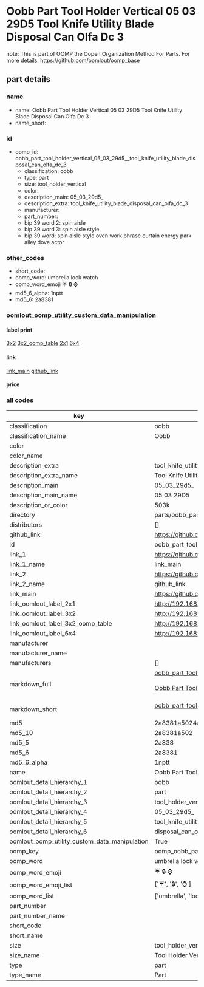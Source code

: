 # Oobb Part Tool Holder Vertical 05 03 29D5  Tool Knife Utility Blade Disposal Can Olfa Dc 3  

note: This is part of OOMP the Oopen Organization Method For Parts. For more details: https://github.com/oomlout/oomp_base

##  part details





### name
* name: Oobb Part Tool Holder Vertical 05 03 29D5  Tool Knife Utility Blade Disposal Can Olfa Dc 3
* name_short: 
### id
* oomp_id: oobb_part_tool_holder_vertical_05_03_29d5__tool_knife_utility_blade_disposal_can_olfa_dc_3
  * classification: oobb
  * type: part
  * size: tool_holder_vertical
  * color: 
  * description_main: 05_03_29d5_
  * description_extra: tool_knife_utility_blade_disposal_can_olfa_dc_3
  * manufacturer: 
  * part_number: 
  * bip 39 word 2: spin aisle
  * bip 39 word 3: spin aisle style
  * bip 39 word: spin aisle style oven work phrase curtain energy park alley dove actor

### other_codes
* short_code: 
* oomp_word: umbrella lock watch
* oomp_word_emoji :umbrella: :lock: :watch:
* md5_6_alpha: 1nptt
* md5_6: 2a8381






### oomlout_oomp_utility_custom_data_manipulation
#### label print
[3x2](http://192.168.1.245:1112/?label=oomp%201nptt)
[3x2_oomp_table](http://192.168.1.107:1112/?label=oomp%201nptt)
[2x1](http://192.168.1.242:1112/?label=oomp%201nptt)
[6x4](http://192.168.1.55:1112/?label=oomp%201nptt)    

#### link

[link_main](https://github.com/oomlout/oomlout_oomp_current_version_messy/tree/main/parts/oobb_part_tool_holder_vertical_05_03_29d5__tool_knife_utility_blade_disposal_can_olfa_dc_3) [github_link](https://github.com/oomlout/oomlout_oomp_part_src/tree/main/parts/oobb_part_tool_holder_vertical_05_03_29d5__tool_knife_utility_blade_disposal_can_olfa_dc_3)                             

#### price







### all codes 
| key | value |  
| --- | --- |  
| classification | oobb |  
| classification_name | Oobb |  
| color |  |  
| color_name |  |  
| description_extra | tool_knife_utility_blade_disposal_can_olfa_dc_3 |  
| description_extra_name | Tool Knife Utility Blade Disposal Can Olfa Dc 3 |  
| description_main | 05_03_29d5_ |  
| description_main_name | 05 03 29D5  |  
| description_or_color | 503k |  
| directory | parts/oobb_part_tool_holder_vertical_05_03_29d5__tool_knife_utility_blade_disposal_can_olfa_dc_3 |  
| distributors | [] |  
| github_link | https://github.com/oomlout/oomlout_oomp_part_src/tree/main/parts/oobb_part_tool_holder_vertical_05_03_29d5__tool_knife_utility_blade_disposal_can_olfa_dc_3 |  
| id | oobb_part_tool_holder_vertical_05_03_29d5__tool_knife_utility_blade_disposal_can_olfa_dc_3 |  
| link_1 | https://github.com/oomlout/oomlout_oomp_current_version_messy/tree/main/parts/oobb_part_tool_holder_vertical_05_03_29d5__tool_knife_utility_blade_disposal_can_olfa_dc_3 |  
| link_1_name | link_main |  
| link_2 | https://github.com/oomlout/oomlout_oomp_part_src/tree/main/parts/oobb_part_tool_holder_vertical_05_03_29d5__tool_knife_utility_blade_disposal_can_olfa_dc_3 |  
| link_2_name | github_link |  
| link_main | https://github.com/oomlout/oomlout_oomp_current_version_messy/tree/main/parts/oobb_part_tool_holder_vertical_05_03_29d5__tool_knife_utility_blade_disposal_can_olfa_dc_3 |  
| link_oomlout_label_2x1 | http://192.168.1.242:1112/?label=oomp%201nptt |  
| link_oomlout_label_3x2 | http://192.168.1.245:1112/?label=oomp%201nptt |  
| link_oomlout_label_3x2_oomp_table | http://192.168.1.107:1112/?label=oomp%201nptt |  
| link_oomlout_label_6x4 | http://192.168.1.55:1112/?label=oomp%201nptt |  
| manufacturer |  |  
| manufacturer_name |  |  
| manufacturers | [] |  
| markdown_full | [oobb_part_tool_holder_vertical_05_03_29d5__tool_knife_utility_blade_disposal_can_olfa_dc_3](https://github.com/oomlout/oomlout_oomp_current_version_messy/tree/main/parts/oobb_part_tool_holder_vertical_05_03_29d5__tool_knife_utility_blade_disposal_can_olfa_dc_3)<br>[](https://github.com/oomlout/oomlout_oomp_current_version_messy/tree/main/parts/oobb_part_tool_holder_vertical_05_03_29d5__tool_knife_utility_blade_disposal_can_olfa_dc_3)<br>[Oobb Part Tool Holder Vertical 05 03 29D5  Tool Knife Utility Blade Disposal Can Olfa Dc 3](https://github.com/oomlout/oomlout_oomp_current_version_messy/tree/main/parts/oobb_part_tool_holder_vertical_05_03_29d5__tool_knife_utility_blade_disposal_can_olfa_dc_3)<br><br> |  
| markdown_short | [oobb_part_tool_holder_vertical_05_03_29d5__tool_knife_utility_blade_disposal_can_olfa_dc_3](https://github.com/oomlout/oomlout_oomp_current_version_messy/tree/main/parts/oobb_part_tool_holder_vertical_05_03_29d5__tool_knife_utility_blade_disposal_can_olfa_dc_3)<br><br> |  
| md5 | 2a8381a5024a06c68f7ec9ddaf816e8f |  
| md5_10 | 2a8381a502 |  
| md5_5 | 2a838 |  
| md5_6 | 2a8381 |  
| md5_6_alpha | 1nptt |  
| name | Oobb Part Tool Holder Vertical 05 03 29D5  Tool Knife Utility Blade Disposal Can Olfa Dc 3 |  
| oomlout_detail_hierarchy_1 | oobb |  
| oomlout_detail_hierarchy_2 | part |  
| oomlout_detail_hierarchy_3 | tool_holder_vertical |  
| oomlout_detail_hierarchy_4 | 05_03_29d5_ |  
| oomlout_detail_hierarchy_5 | tool_knife_utility_blade |  
| oomlout_detail_hierarchy_6 | disposal_can_olfa_dc_3 |  
| oomlout_oomp_utility_custom_data_manipulation | True |  
| oomp_key | oomp_oobb_part_tool_holder_vertical_05_03_29d5__tool_knife_utility_blade_disposal_can_olfa_dc_3 |  
| oomp_word | umbrella lock watch |  
| oomp_word_emoji | :umbrella: :lock: :watch: |  
| oomp_word_emoji_list | [':umbrella:', ':lock:', ':watch:'] |  
| oomp_word_list | ['umbrella', 'lock', 'watch'] |  
| part_number |  |  
| part_number_name |  |  
| short_code |  |  
| short_name |  |  
| size | tool_holder_vertical |  
| size_name | Tool Holder Vertical |  
| type | part |  
| type_name | Part |  
